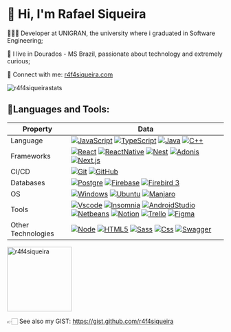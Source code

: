 # 👋 Hi, I'm Rafael Siqueira
👨🏻‍💻 Developer at UNIGRAN, the university where i graduated in Software Engineering;

📍 I live in Dourados - MS Brazil, passionate about technology and extremely curious;

📧 Connect with me: [r4f4siqueira.com](https://www.r4f4siqueira.com/)

![r4f4siqueirastats](https://github-readme-stats-git-masterrstaa-rickstaa.vercel.app/api?username=r4f4siqueira&show_icons=true&theme=dark&locale=en&card_width=500)

## 🔧Languages and Tools:

| Property           | Data                                                                                                                                                                                                                                                                                                                                                                                                                                                                                                                                                                                                                                                                                                                                                                                                                                                                                                                                                                                                                                                                                                  |
| ------------------ | ----------------------------------------------------------------------------------------------------------------------------------------------------------------------------------------------------------------------------------------------------------------------------------------------------------------------------------------------------------------------------------------------------------------------------------------------------------------------------------------------------------------------------------------------------------------------------------------------------------------------------------------------------------------------------------------------------------------------------------------------------------------------------------------------------------------------------------------------------------------------------------------------------------------------------------------------------------------------------------------------------------------------------------------------------------------------------------------------------- |
| Language           | [![JavaScript](https://img.shields.io/badge/javascript-yellow?style=for-the-badge&logo=javascript&logoColor=white "JavaScript")](https://developer.mozilla.org/en-US/docs/Web/JavaScript) [![TypeScript](https://img.shields.io/badge/typescript-blue?style=for-the-badge&logo=typescript&logoColor=white "TypeScript")](https://www.typescriptlang.org/) [![Java](https://img.shields.io/badge/java-darkred?style=for-the-badge&logo=oracle&logoColor=white "Java")](https://www.java.com/pt-BR/) [![C++](https://img.shields.io/badge/C++-blue?style=for-the-badge&logo=cplusplus&logoColor=white "C++")](https://cplusplus.com/)                                                                                                                                                                                                                                                                                                                                                                                                                                                                   |
| Frameworks         | [![React](https://img.shields.io/badge/react-%2361DAFB?style=for-the-badge&logo=react&logoColor=%23323330 "React")](https://react.dev/) [![ReactNative](https://img.shields.io/badge/React%20Native-purple?style=for-the-badge&logo=react&logoColor=white "React Native")](https://reactnative.dev/) [![Nest](https://img.shields.io/badge/nest-darkred?style=for-the-badge&logo=nestjs&logoColor=white "Nest.js")](https://nestjs.com/) [![Adonis](https://img.shields.io/badge/adonis-purple?style=for-the-badge&logo=adonisjs&logoColor=white "Adonis.js")](https://adonisjs.com/) [![Next.js](https://img.shields.io/badge/next-black?style=for-the-badge&logo=next.js&logoColor=white "Next.js")](https://nextjs.org/)                                                                                                                                                                                                                                                                                                                                                                           |
| CI/CD              | [![Git](https://img.shields.io/badge/Git-darkorange?style=for-the-badge&logo=git&logoColor=white "Git")](https://git-scm.com/) [![GitHub](https://img.shields.io/badge/GitHub-black?style=for-the-badge&logo=gitHub&logoColor=white "GitHub")](https://github.com/)                                                                                                                                                                                                                                                                                                                                                                                                                                                                                                                                                                                                                                                                                                                                                                                                                                   |
| Databases          | [![Postgre](https://img.shields.io/badge/postgres-%23316192.svg?style=for-the-badge&logo=postgresql&logoColor=white "PostgreSQL")](https://www.postgresql.org/) [![Firebase](https://img.shields.io/badge/Firebase%20Database-yellow?style=for-the-badge&logo=Firebase&logoColor=white "Firebase")](https://firebase.google.com/?hl=pt-br) [![Firebird 3](https://img.shields.io/badge/Firebird%203-orange?style=for-the-badge&logo=Firefox&logoColor=white "Firebird 3")](https://firebirdsql.org/en/start/)                                                                                                                                                                                                                                                                                                                                                                                                                                                                                                                                                                                         |
| OS                 | [![Windows](https://img.shields.io/badge/windows-black?style=for-the-badge&logo=microsoft&logoColor=white "Windows")](https://www.microsoft.com/pt-br/windows) [![Ubuntu](https://img.shields.io/badge/ubuntu-orange?style=for-the-badge&logo=Ubuntu&logoColor=white "Ubuntu")](https://ubuntu.com/) [![Manjaro](https://img.shields.io/badge/manjaro-35BFA4?style=for-the-badge&logo=manjaro&logoColor=white "Manjaro")](https://manjaro.org/)                                                                                                                                                                                                                                                                                                                                                                                                                                                                                                                                                                                                                                                       |
| Tools              | [![Vscode](https://img.shields.io/badge/Visual%20Studio%20Code-blue?style=for-the-badge&logo=VisualStudioCode&logoColor=white "VS Code")](https://code.visualstudio.com/) [![Insomnia](https://img.shields.io/badge/insomnia-purple?style=for-the-badge&logo=Insomnia&logoColor=white "Insomnia")](https://insomnia.rest/) [![AndroidStudio](https://img.shields.io/badge/android%20studio-green?style=for-the-badge&logo=androidstudio&logoColor=white "Android Studio")](https://developer.android.com/) [![Netbeans](https://img.shields.io/badge/netbeans-blue?style=for-the-badge&logo=ApacheNetBeansIDE&logoColor=white "Apache Netbeans")](https://netbeans.apache.org/) [![Notion](https://img.shields.io/badge/Notion-%23000000.svg?style=for-the-badge&logo=notion&logoColor=white "Notion")](https://www.notion.so/) [![Trello](https://img.shields.io/badge/trello-blue?style=for-the-badge&logo=trello&logoColor=white "Trello")](https://trello.com/) [![Figma](https://img.shields.io/badge/Figma-red?style=for-the-badge&logo=figma&logoColor=white "Figma")](https://www.figma.com/) |
| Other Technologies | [![Node](https://img.shields.io/badge/node-darkgreen?style=for-the-badge&logo=node.js&logoColor=white "Node.js")](https://nodejs.org/) [![HTML5](https://img.shields.io/badge/HTML5-orange?style=for-the-badge&logo=html5&logoColor=white "HTML5")](https://developer.mozilla.org/en-US/docs/Glossary/HTML5) [![Sass](https://img.shields.io/badge/sass-c366d4?style=for-the-badge&logo=sass&logoColor=white "SASS")](https://sass-lang.com/) [![Css](https://img.shields.io/badge/css-blue?style=for-the-badge&logo=css3 "CSS3")](https://developer.mozilla.org/en-US/docs/Web/CSS) [![Swagger](https://img.shields.io/badge/Swagger-green?style=for-the-badge&logo=Swagger&logoColor=white "Swagger")](https://swagger.io/)                                                                                                                                                                                                                                                                                                                                                                         |

<p align="left"><img align="center" height="150em" src="https://github-readme-stats-git-masterrstaa-rickstaa.vercel.app/api/top-langs?username=r4f4siqueira&show_icons=true&locale=en&layout=compact&theme=dark&" alt="r4f4siqueira" /></p></a>

👉🏻 See also my GIST: https://gist.github.com/r4f4siqueira
